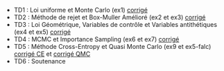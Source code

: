 - TD1 : Loi uniforme et Monte Carlo (ex1) [corrigé](TD1_corr.R)
- TD2 : Méthode de rejet et Box-Muller Amélioré (ex2 et ex3) [corrigé](Homepage/teaching/2A-monte-carlo/TD2_code_corr.html)
- TD3 : Loi Géométrique, Variables de contrôle et Variables antithétiques (ex4 et ex5) [corrigé](Homepage/teaching/2A-monte-carlo/TD3_code_corr.html)
- TD4 : MCMC et Importance Sampling (ex6 et ex7) [corrigé](Homepage/teaching/2A-monte-carlo/TD4_code_corr.html)
- TD5 : Méthode Cross-Entropy et Quasi Monte Carlo (ex9 et ex5-falc) [corrigé CE](Homepage/teaching/2A-monte-carlo/TD5_code_corr.html) et [corrigé QMC](Homepage/teaching/2A-monte-carlo/quasi_monte_carlo.Rmd)
- TD6 : Soutenance
